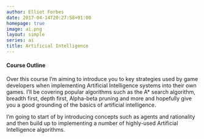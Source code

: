 ```yaml
---
author: Elliot Forbes
date: 2017-04-14T20:27:58+01:00
homepage: true
image: ai.png
layout: simple
series: ai
title: Artificial Intelligence
---
```


#### Course Outline

Over this course I’m aiming to introduce you to key strategies used by game
developers when implementing Artificial Intelligence systems into their own
games. I’ll be covering popular algorithms such as the A\* search algorithm,
breadth first, depth first, Alpha-beta pruning and more and hopefully give you a
good grounding of the basics of artificial intelligence.

I’m going to start of by introducing concepts such as agents and rationality and
then build up to implementing a number of highly-used Artificial Intelligence
algorithms.
